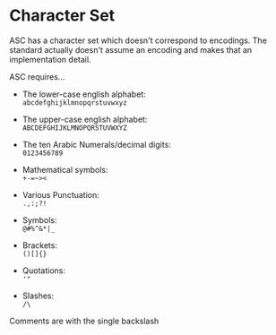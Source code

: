 # Character Set

ASC has a character set which doesn't correspond to encodings.
The standard actually doesn't assume an encoding and makes that an implementation detail.

ASC requires...

* The lower-case english alphabet:\
`abcdefghijklmnopqrstuvwxyz`

* The upper-case english alphabet:\
`ABCDEFGHIJKLMNOPQRSTUVWXYZ`

* The ten Arabic Numerals/decimal digits:\
`0123456789`

* Mathematical symbols:\
`+-=~><`

* Various Punctuation:\
`.,:;?!`

* Symbols:\
`@#%^&*|_`

* Brackets:\
`()[]{}`

* Quotations:\
`'"`

* Slashes:\
`/\`

Comments are with the single backslash
